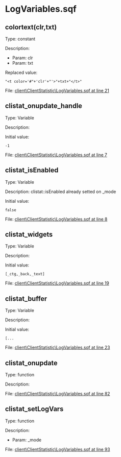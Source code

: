 # LogVariables.sqf

## colortext(clr,txt)

Type: constant

Description: 
- Param: clr
- Param: txt

Replaced value:
```sqf
"<t color='#"+'clr'+"'>"+txt+"</t>"
```
File: [client\ClientStatistic\LogVariables.sqf at line 21](../../../Src/client/ClientStatistic/LogVariables.sqf#L21)
## clistat_onupdate_handle

Type: Variable

Description: 


Initial value:
```sqf
-1
```
File: [client\ClientStatistic\LogVariables.sqf at line 7](../../../Src/client/ClientStatistic/LogVariables.sqf#L7)
## clistat_isEnabled

Type: Variable

Description: clistat::isEnabled already setted on _mode


Initial value:
```sqf
false
```
File: [client\ClientStatistic\LogVariables.sqf at line 8](../../../Src/client/ClientStatistic/LogVariables.sqf#L8)
## clistat_widgets

Type: Variable

Description: 


Initial value:
```sqf
[_ctg,_back,_text]
```
File: [client\ClientStatistic\LogVariables.sqf at line 19](../../../Src/client/ClientStatistic/LogVariables.sqf#L19)
## clistat_buffer

Type: Variable

Description: 


Initial value:
```sqf
[...
```
File: [client\ClientStatistic\LogVariables.sqf at line 23](../../../Src/client/ClientStatistic/LogVariables.sqf#L23)
## clistat_onupdate

Type: function

Description: 


File: [client\ClientStatistic\LogVariables.sqf at line 82](../../../Src/client/ClientStatistic/LogVariables.sqf#L82)
## clistat_setLogVars

Type: function

Description: 
- Param: _mode

File: [client\ClientStatistic\LogVariables.sqf at line 93](../../../Src/client/ClientStatistic/LogVariables.sqf#L93)
